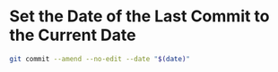 # Set the Date of the Last Commit to the Current Date

```bash
git commit --amend --no-edit --date "$(date)"
```

